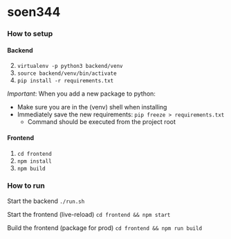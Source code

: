 # soen344

### How to setup

#### Backend
2. `virtualenv -p python3 backend/venv`
3. `source backend/venv/bin/activate`
4. `pip install -r requirements.txt`

*Important*: When you add a new package to python:
- Make sure you are in the (venv) shell when installing
- Immediately save the new requirements: `pip freeze > requirements.txt`
  - Command should be executed from the project root

#### Frontend
1. `cd frontend`
2. `npm install`
3. `npm build`

### How to run
Start the backend
`./run.sh`

Start the frontend (live-reload)
`cd frontend && npm start`

Build the frontend (package for prod)
`cd frontend && npm run build`

